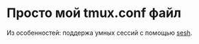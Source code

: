 # Просто мой tmux.conf файл

Из особенностей: поддержа умных сессий с помощью [sesh](https://github.com/joshmedeski/sesh).
